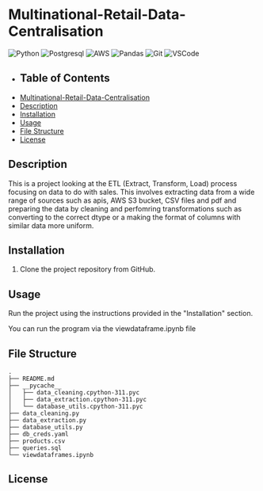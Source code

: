 # Multinational-Retail-Data-Centralisation

![Python](https://img.shields.io/badge/Python-FFD43B?style=for-the-badge&logo=python&logoColor=blue) ![Postgresql](https://img.shields.io/badge/PostgreSQL-316192?style=for-the-badge&logo=postgresql&logoColor=white) ![AWS](https://img.shields.io/badge/Amazon_AWS-FF9900?style=for-the-badge&logo=amazonaws&logoColor=white) ![Pandas](https://img.shields.io/badge/pandas-%23150458.svg?style=for-the-badge&logo=pandas&logoColor=white)  ![Git](https://img.shields.io/badge/GIT-E44C30?style=for-the-badge&logo=git&logoColor=white) ![VSCode](	https://img.shields.io/badge/VSCode-0078D4?style=for-the-badge&logo=visual%20studio%20code&logoColor=white)</div>

- ## Table of Contents
- [Multinational-Retail-Data-Centralisation](#multinational-retail-data-centralisation)
- [Description](#description)
- [Installation](#installation)
- [Usage](#usage)
- [File Structure](#file-structure)
- [License](#license)

## Description
This is a project looking at the ETL (Extract, Transform, Load) process focusing on data to do with sales. This involves extracting data from a wide range of sources such as apis, AWS S3 bucket, CSV files and pdf and preparing the data by cleaning and perfomring transformations such as converting to the correct dtype or a making the format of columns with similar data more uniform. 

## Installation
1. Clone the project repository from GitHub.

## Usage
Run the project using the instructions provided in the "Installation" section.

You can run the program via the viewdataframe.ipynb file
## File Structure
    .
    ├── README.md
    ├── __pycache__
    │   ├── data_cleaning.cpython-311.pyc
    │   ├── data_extraction.cpython-311.pyc
    │   └── database_utils.cpython-311.pyc
    ├── data_cleaning.py
    ├── data_extraction.py
    ├── database_utils.py
    ├── db_creds.yaml
    ├── products.csv
    ├── queries.sql
    └── viewdataframes.ipynb

## License